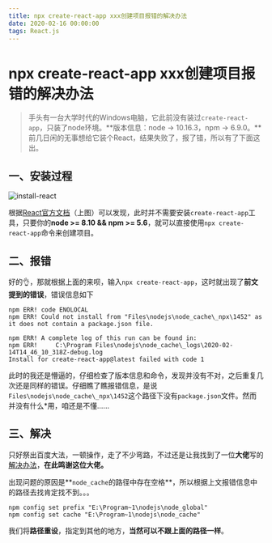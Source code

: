 ```yaml
---
title: npx create-react-app xxx创建项目报错的解决办法
date: 2020-02-16 00:00:00
tags: React.js
---
```


# npx create-react-app xxx创建项目报错的解决办法

> 手头有一台大学时代的Windows电脑，它此前没有装过``create-react-app``，只装了node环境。**版本信息：node -> 10.16.3，npm -> 6.9.0。**前几日闲的无事想给它装个React，结果失败了，报了错，所以有了下面这出。

## 一、安装过程
![install-react](/images/react/install_react.png)

根据[React官方文档](https://react.docschina.org/docs/create-a-new-react-app.html#create-react-app)（上图）可以发现，此时并不需要安装``create-react-app``工具，只要你的**node >= 8.10 && npm >= 5.6**，就可以直接使用``npx create-react-app``命令来创建项目。

## 二、报错

好的👌，那就根据上面的来呗，输入``npx create-react-app``，这时就出现了**前文提到的错误**，错误信息如下

```shell
npm ERR! code ENOLOCAL
npm ERR! Could not install from "Files\nodejs\node_cache\_npx\1452" as it does not contain a package.json file.

npm ERR! A complete log of this run can be found in:
npm ERR!     C:\Program Files\nodejs\node_cache\_logs\2020-02-14T14_46_10_318Z-debug.log
Install for create-react-app@latest failed with code 1
```

此时的我还是懵逼的，仔细检查了版本信息和命令，发现并没有不对，之后重复几次还是同样的错误。仔细瞧了瞧报错信息，是说``Files\nodejs\node_cache\_npx\1452``这个路径下没有``package.json``文件。然而并没有什么*用，咱还是不懂......

## 三、解决

只好祭出百度大法，一顿操作，走了不少弯路，不过还是让我找到了一位**大佬**写的[解决办法](https://segmentfault.com/a/1190000021730681)，**在此鸣谢这位大佬。**

出现问题的原因是**``node_cache``的路径中存在空格**，所以根据上文报错信息中的路径去找肯定找不到。。。

```shell
npm config set prefix "E:\Program~1\nodejs\node_global"
npm config set cache "E:\Program~1\nodejs\node_cache"
```

我们将**路径重设**，指定到其他的地方，**当然可以不跟上面的路径一样**。

